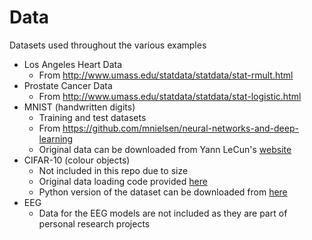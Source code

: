 # Data

Datasets used throughout the various examples

* Los Angeles Heart Data
  * From http://www.umass.edu/statdata/statdata/stat-rmult.html
* Prostate Cancer Data
  * From http://www.umass.edu/statdata/statdata/stat-logistic.html
* MNIST (handwritten digits)
  * Training and test datasets
  * From https://github.com/mnielsen/neural-networks-and-deep-learning
  * Original data can be downloaded from Yann LeCun's [website](http://yann.lecun.com/exdb/mnist/index.html)
* CIFAR-10 (colour objects)
  * Not included in this repo due to size
  * Original data loading code provided [here](https://github.com/benanne/theano-tutorial)
  * Python version of the dataset can be downloaded from [here](https://www.cs.toronto.edu/~kriz/cifar.html)
* EEG
  * Data for the EEG models are not included as they are part of personal research projects
